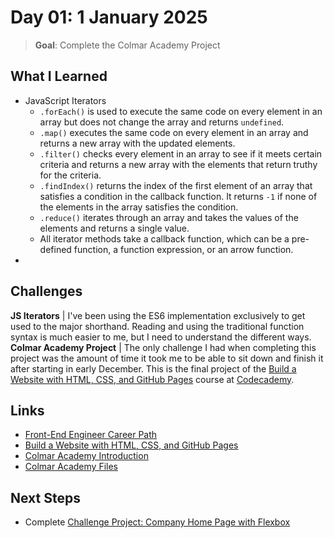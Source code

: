 # Day 01: 1 January 2025

> **Goal**: Complete the Colmar Academy Project

## What I Learned

- JavaScript Iterators
  - `.forEach()` is used to execute the same code on every element in an array but does not change the array and returns `undefined`.
  - `.map()` executes the same code on every element in an array and returns a new array with the updated elements.
  - `.filter()` checks every element in an array to see if it meets certain criteria and returns a new array with the elements that return truthy for the criteria.
  - `.findIndex()` returns the index of the first element of an array that satisfies a condition in the callback function. It returns `-1` if none of the elements in the array satisfies the condition.
  - `.reduce()` iterates through an array and takes the values of the elements and returns a single value.
  - All iterator methods take a callback function, which can be a pre-defined function, a function expression, or an arrow function.
- 

## Challenges

**JS Iterators** | I've been using the ES6 implementation exclusively to get used to the major shorthand. Reading and using the traditional function syntax is much easier to me, but I need to understand the different ways.
**Colmar Academy Project** | The only challenge I had when completing this project was the amount of time it took me to be able to sit down and finish it after starting in early December. This is the final project of the [Build  a Website with HTML, CSS, and GitHub Pages](https://www.codecademy.com/enrolled/paths/learn-how-to-build-websites) course at [Codecademy](https://www.codecademy.com).

## Links

- [Front-End Engineer Career Path](https://www.codecademy.com/learn/paths/front-end-engineer-career-path)
- [Build  a Website with HTML, CSS, and GitHub Pages](https://www.codecademy.com/enrolled/paths/learn-how-to-build-websites)
- [Colmar Academy Introduction](https://www.codecademy.com/paths/learn-how-to-build-websites/tracks/learn-how-to-build-websites-capstone-project/modules/colmar-academy/informationals/capstone-project-introduction-colmar-academy)
- [Colmar Academy Files](https://github.com/danitellini/100DaysOfCode/tree/main/frontend/Day01-ColmarAcademy)

## Next Steps

- Complete [Challenge Project: Company Home Page with Flexbox](https://www.codecademy.com/journeys/front-end-engineer/paths/fecj-22-improved-styling-with-css/tracks/fecj-22-making-a-website-responsive/modules/wdcp-22-company-home-page-f62c81a5-8c5d-431a-8378-05f9f8e01451/projects/company-page-with-flexbox)
